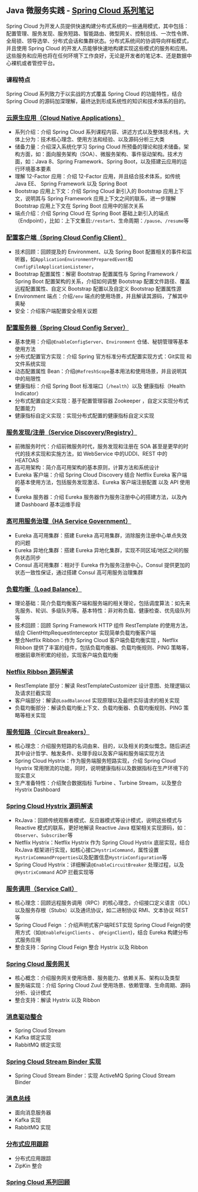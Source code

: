 ## Java 微服务实践 - [Spring Cloud 系列笔记](https://github.com/AbelEthan/spring-cloud)

Spring Cloud 为开发人员提供快速构建分布式系统的一些通用模式，其中包括：配置管理、服务发现、服务短路、智能路由、微型网关、控制总线、一次性令牌、全局锁、领导选举、分布式会话和集群状态。分布式系统间的协调导向样板模式，并且使用 Spring Cloud 的开发人员能够快速地构建实现这些模式的服务和应用。这些服务和应用也将在任何环境下工作良好，无论是开发者的笔记本、还是数据中心裸机或者管控平台。

### 课程特点

Spring Cloud 系列致力于以实战的方式覆盖 Spring Cloud 的功能特性，结合 Spring Cloud 的源码加深理解，最终达到形成系统性的知识和技术体系的目的。

### [云原生应用（Cloud Native Applications）]() 

* 系列介绍：介绍 Spring Cloud 系列课程内容、讲述方式以及整体技术栈，大体上分为：技术核心理念、使用方法和经验、以及源码分析三大类
* 储备力量：介绍深入系统化学习 Spring Cloud 所预备的理论和技术储备。架构方面，如：面向服务架构（SOA）、微服务架构、事件驱动架构。技术方面，如：Java 8、Spring Framework、Spring Boot，以及搭建云应用的运行环境基本要素
* 理解 12-Factor 应用：介绍 12-Factor 应用，并且结合技术体系，如传统 Java EE、 Spring Framework 以及 Spring Boot 
* Bootstrap 应用上下文：介绍 Spring Cloud 新引入的 Bootstrap 应用上下文，说明其与 Spring Framework 应用上下文之间的联系，进一步理解 Bootstrap 应用上下文在 Spring Boot 应用中的层次关系
* 端点介绍：介绍 Spring Cloud 在 Spring Boot 基础上新引入的端点（Endpoint），比如：上下文重启:`/restart`、生命周期：`/pause`、`/resume`等

### [配置客户端（Spring Cloud Config Client）]()

* 技术回顾：回顾提及的 Environment、以及 Spring Boot 配置相关的事件和监听器，如`ApplicationEnvironmentPreparedEvent`和`ConfigFileApplicationListener`，
* Bootstrap 配置属性：解密 Bootstrap 配置属性与 Spring Framework / Spring Boot 配置架构的关系，介绍如何调整 Bootstrap 配置文件路径、覆盖远程配置属性、自定义 Bootstrap 配置以及自定义 Bootstrap 配置属性源
* Environment 端点：介绍`/env` 端点的使用场景，并且解读其源码，了解其中奥秘
* 安全：介绍客户端配置安全相关议题

### [配置服务器（Spring Cloud Config Server）](https://github.com/AbelEthan/spring-cloud/tree/master/config-server) 

* 基本使用：介绍`@EnableConfigServer`、`Environment` 仓储、秘钥管理等基本使用方法
* 分布式配置官方实现：介绍 Spring 官方标准分布式配置实现方式：Git实现 和 文件系统实现
* 动态配置属性 Bean：介绍`@RefreshScope`基本用法和使用场景，并且说明其中的局限性
* 健康指标：介绍 Spring Boot 标准端口（`/health`）以及 健康指标（Health Indicator）
* 分布式配置自定义实现：基于配置管理容器 Zookeeper ，自定义实现分布式配置能力
* 健康指标自定义实现：实现分布式配置的健康指标自定义实现

### [服务发现/注册（Service Discovery/Registry）](https://github.com/AbelEthan/spring-cloud/tree/master/service-discovery)

* 前微服务时代：介绍前微服务时代，服务发现和注册在 SOA 甚至是更早的时代的技术实现和实施方法，如 WebService 中的UDDI、REST 中的 HEATOAS
* 高可用架构：简介高可用架构的基本原则，计算方法和系统设计
* Eureka 客户端：介绍 Spring Cloud Discovery 结合 Netflix Eureka 客户端的基本使用方法，包括服务发现激活、Eureka 客户端注册配置 以及 API 使用等
* Eureka 服务器：介绍 Eureka 服务器作为服务注册中心的搭建方法，以及內建 Dashboard 基本运维手段

### [高可用服务治理（HA Service Government）](https://github.com/AbelEthan/spring-cloud/tree/master/service-governance)


* Eureka 高可用集群：搭建 Eureka 高可用集群，消除服务注册中心单点失效的问题
* Eureka 异地化集群：搭建 Eureka 异地化集群，实现不同区域/地区之间的服务状态同步
* Consul 高可用集群：相对于 Eureka 作为服务注册中心，Consul 提供更加的状态一致性保证，通过搭建 Consul  高可用服务治理集群

### [负载均衡（Load Balance）](https://github.com/AbelEthan/spring-cloud/tree/master/load-leveling)

* 理论基础：简介负载均衡客户端和服务端的相关理论，包括调度算法：如先来先服务、轮训、多级队列等。基本特性：非对称负载、健康检查、优先级队列等
* 技术回顾：回顾 Spring Framework HTTP 组件 RestTemplate 的使用方法，结合 ClientHttpRequestInterceptor 实现简单负载均衡客户端
* 整合Netflix Ribbon：作为 Spring Cloud 客户端负载均衡实现 ，Netflix Ribbon 提供了丰富的组件，包括负载均衡器、负载均衡规则、PING 策略等，根据前章所积累的经验，实现客户端负载均衡

### [Netflix Ribbon 源码解读](https://github.com/AbelEthan/spring-cloud/tree/master/netflix-ribbon)

* RestTemplate 部分：解读 RestTemplateCustomizer 设计意图、处理逻辑以及请求拦截实现
* 客户端部分：解读`@LoadBalanced` 实现原理以及最终实际请求的相关实现
* 负载均衡部分：解读负载均衡上下文、负载均衡器、负载均衡规则、PING 策略等相关实现

### [服务短路（Circuit Breakers）](https://github.com/AbelEthan/spring-cloud/tree/master/service-circuit)

* 核心理念：介绍服务短路的名词由来、目的，以及相关的类似慨念。随后讲述其中设计哲学、触发条件、处理手段以及客户端和服务端实现方法
* Spring Cloud Hystrix：作为服务端服务短路实现，介绍 Spring Cloud Hystrix 常用限流的功能，同时，说明健康指标以及数据指标在生产环境下的现实意义
* 生产准备特性：介绍聚合数据指标 Turbine 、Turbine Stream，以及整合 Hystrix Dashboard

### [Spring Cloud Hystrix 源码解读](https://github.com/AbelEthan/spring-cloud/tree/master/service-hystrix)

* RxJava：回顾传统观察者模式、反应器模式等设计模式，说明这些模式与 Reactive 模式的联系，更好地解读 Reactive Java 框架相关实现源码，如：`Observer`、`Subscriber`等
* Netflix Hystrix：Netflix Hystrix 作为 Spring Cloud Hystrix 底层实现，结合 RxJava 框架进行实现，如核心接口`HystrixCommand`，属性设置`HystrixCommandProperties`以及配置信息`HystrixConfiguration`等
* Spring Cloud Hystrix：详细解读`@EnableCircuitBreaker` 处理过程，以及`@HystrixCommand` AOP 拦截实现等

### [服务调用（Service Call）](https://github.com/AbelEthan/spring-cloud/tree/master/service-invocation)

* 核心理念：回顾远程服务调用（RPC）的核心理念，介绍接口定义语言（IDL）以及服务存根（Stubs）以及通讯协议，如二进制协议 RMI、文本协议 REST 等
* Spring Cloud Feign ：介绍声明式客户端REST实现 Spring Cloud Feign的使用方式（如`@EnableFeignClients` 、 `@FeignClient`)，结合 Eureka 构建分布式服务应用
* 整合支持：Spring Cloud Feign 整合 Hystrix 以及 Ribbon

### [Spring Cloud 服务网关]()

* 核心概念：介绍服务网关使用场景、服务能力、依赖关系、架构以及类型
* 服务端实现：介绍 Spring Cloud Zuul 使用场景、依赖管理、生命周期、源码分析、设计模式
* 整合支持：解读 Hystrix 以及 Ribbon

### [消息驱动整合]()

  * Spring Cloud Stream 
  * Kafka 绑定实现
  * RabbitMQ 绑定实现

### [Spring Cloud Stream Binder 实现]()

* Spring Cloud Stream Binder：实现 ActiveMQ Spring Cloud Stream Binder

### [消息总线]()

* 面向消息服务器
* Kafka 实现
* RabbitMQ 实现 

### [分布式应用跟踪]() 
* 分布式应用跟踪
* ZipKin 整合

### [Spring Cloud 系列回顾]()
